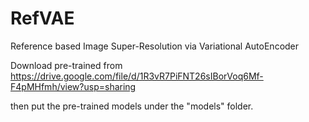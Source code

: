 # RefVAE
Reference based Image Super-Resolution via Variational AutoEncoder

Download pre-trained from 
https://drive.google.com/file/d/1R3vR7PiFNT26sIBorVoq6Mf-F4pMHfmh/view?usp=sharing

then put the pre-trained models under the "models" folder.
